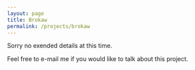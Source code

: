 ```yaml
---
layout: page
title: Brokaw
permalink: /projects/brokaw
---
```


Sorry no exended details at this time.

Feel free to e-mail me if you would like to talk about this project.